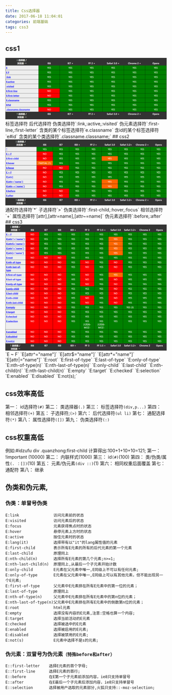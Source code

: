 ```yaml
---
title: Css选择器
date: 2017-06-18 11:04:01
categories: 前端基础
tags: css3
---
```

## css1
<img src="/images/css3-1.png">
标签选择符
后代选择符
伪类选择符`:link,:active,:visited`
伪元素选择符`:first-line,:first-letter`
含类的某个标签选择符`e.classname`
含id的某个标签选择符`e#id`
含类的某个类选择符`.classname.classname;`
## css2
<img src="/images/css3-2.png">
通配符选择符`*`
子选择符`>`
伪类选择符`:first-child,:hover,:focus`
相邻选择符`+`
属性选择符`[attr],[attr=name],[attr~=name]`
伪元素选择符`:before,:after`
## css3
<img src="/images/css3-3.png">
`E ~ F`
`E[attr^="name"]`
`E[attr$="name"]`
`E[attr*="name"]`
`E[attr|="name"]`
`E:root`
`E:first-of-type`
`E:last-of-type`
`E:only-of-type`
`E:nth-of-type(n)`
`E:nth-last-of-type(n)`
`E:only-child`
`E:last-child`
`E:nth-child(n)`
`E:nth-last-child(n)`
`E:empty`
`E:target`
`E:checked`
`E:selection`
`E:enabled`
`E:disabled`
`E:not(s);`


## css效率高低
第一： id选择符`(#)`
第二： 类选择器`(.)`
第三： 标签选择符`(div,p...)`
第四： 相邻选择符`(+)`
第五： 子选择符;`(>)`
第六： 后代选择符`(ul li)`
第七： 通配选择符`(*)`
第八： 属性选择符`([])`
第九： 伪类选择符`(:)`

## css权重高低

例如:#idzufu div .quanzhong:first-child 计算得出:100+1+10+10=121;
第一： !important (10000)
第二： 内联样式(1000)
第三： id`(#)`(100)
第四： 类/伪类/属性`(. ：[])`(10)
第五： 元素/伪元素`(div ::)`(1)
第六： 相同权重后面覆盖
第七： 通配符
第八： 继承

## 伪类和伪元素,
### 伪类：单冒号伪类
```
E:link               访问元素前的状态
E:visited            访问元素后的状态
E:focus              元素获得焦点时的状态
E:hover              悬停元素上方时的状态
E:active             按住元素时的状态
E:lang(it)           选择带有以"it"的lang属性值的元素
E:first-child        表示所有E元素的所有的后代元素的第一个元素
E:last-child         原理同上
E:nth-child(n)       选择所有E元素的第几个元素;n>=1;
E:nth-last-child(n)  原理同上,从最后一个子元素开始计数
E:only-child         E元素在父元素中唯一,E同级上不可以有任何元素;
E:only-of-type       E元素在父元素中唯一,E同级上可以有其他元素，但不能出现另一个E元素;
E:first-of-type      父元素中E元素排在所有E元素中的第一位的元素；
E:last-of-type       原理同上
E:nth-of-type(n)     父元素中E元素排在所有E元素中的第n位的元素；
E:nth-last-of-type(n)父元素中E元素排在所有E元素中的倒数第n位的元素；
E:root               html元素
E:empty              选择没有内容的E元素,注意:空格也算一个内容;
E:target             选择当前活动的E元素
E:checked            选择被选中的E元素
E:enabled            选择被启用的E元素;
E:disabled           选择被禁用的E元素;
E:not(s)             E元素中选择不是s的元素;
```
### 伪元素：双冒号为伪元素`（特殊before和after）`
```
E::first-letter    选择E元素的首个字母;
E::first-line      选择E元素的首行;
E::before          在E第一个子元素前添加内容，ie8只支持单冒号
E::after           在E最后一个子元素后添加内容，ie8只支持单冒号
E::selection       选择被用户选取的元素部分,火狐只支持::-moz-selection;
```
